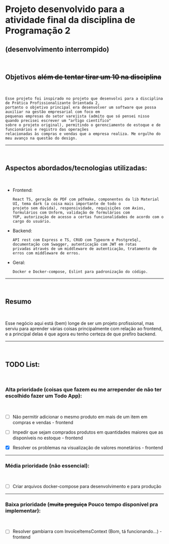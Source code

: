 # Projeto desenvolvido para a atividade final da disciplina de Programação 2

## (desenvolvimento interrompido)

<br>

## Objetivos <s>além de tentar tirar um 10 na disciplina</s>

<br>

    Esse projeto foi inspirado no projeto que desenvolvi para a disciplina de Prática Profissionalizante Orientada 2,
    portanto o objetivo principal era desenvolver um software que possa auxiliar na gestão empresarial com foco em
    pequenas empresas do setor varejista (admito que só pensei nisso quando precisei escrever um "artigo científico"
    sobre o projeto original), permitindo o gerenciamento de estoque e de funcionários e registro das operações
    relacionadas às compras e vendas que a empresa realiza. Me orgulho do meu avanço na questão do design.

<hr>
<br>

## Aspectos abordados/tecnologias utilizadas:<br>

<br>

- Frontend:

      React TS, geração de PDF com pdfmake, componentes da lib Material UI, tema dark (a coisa mais importante de todo o
      projeto sem dúvida), responsividade, requisições com Axios, formulários com Unform, validação de formulários com
      YUP, autorização de acesso a certas funcionalidades de acordo com o cargo do usuário.

- Backend:

      API rest com Express e TS, CRUD com Typeorm e PostgreSql, documentação com Swagger, autenticação com JWT em rotas
      privadas através de um middleware de autenticação, tratamento de erros com middleware de erros.

- Geral:

      Docker e Docker-compose, Eslint para padronização do código.

<hr>
<br>

## Resumo

<br>

Esse negócio aqui está (bem) longe de ser um projeto profissional, mas serviu para aprender várias coisas principalmente com
relação ao frontend, e a principal delas é que agora eu tenho certeza de que prefiro backend.

<hr>
<br>

## TODO List:

<br>

### Alta prioridade (coisas que fazem eu me arrepender de não ter escolhido fazer um Todo App):

<br>

- [ ] Não permitir adicionar o mesmo produto em mais de um item em compras e vendas - frontend

- [ ] Impedir que sejam comprados produtos em quantidades maiores que as disponíveis
	no estoque - frontend

- [X] Resolver os problemas na visualização de valores monetários - frontend

<hr>

### Média prioridade (não essencial):

<br>

- [ ] Criar arquivos docker-compose para desenvolvimento e para produção

<hr>

### Baixa prioridade (<s>muita preguiça</s> Pouco tempo disponível pra implementar):

<br>

- [ ] Resolver gambiarra com InvoiceItemsContext (Bom, tá funcionando...) - frontend
